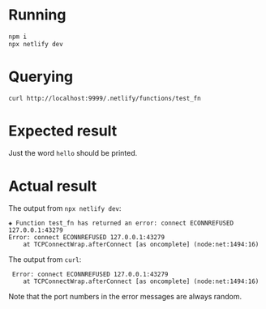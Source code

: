 # Running

```bash
npm i
npx netlify dev
```

# Querying

```bash
curl http://localhost:9999/.netlify/functions/test_fn
```

# Expected result

Just the word `hello` should be printed.

# Actual result

The output from `npx netlify dev`:
```
◈ Function test_fn has returned an error: connect ECONNREFUSED 127.0.0.1:43279
Error: connect ECONNREFUSED 127.0.0.1:43279
    at TCPConnectWrap.afterConnect [as oncomplete] (node:net:1494:16)
```

The output from `curl`:
```Error: connect ECONNREFUSED 127.0.0.1:43279
 Error: connect ECONNREFUSED 127.0.0.1:43279
    at TCPConnectWrap.afterConnect [as oncomplete] (node:net:1494:16)
```

Note that the port numbers in the error messages are always random.

